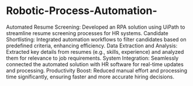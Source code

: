# Robotic-Process-Automation-
Automated Resume Screening: Developed an RPA solution using UiPath to streamline resume screening processes for HR systems.
Candidate Shortlisting: Integrated automation workflows to filter candidates based on predefined criteria, enhancing efficiency.
Data Extraction and Analysis: Extracted key details from resumes (e.g., skills, experience) and analyzed them for relevance to job requirements.
System Integration: Seamlessly connected the automated solution with HR software for real-time updates and processing.
Productivity Boost: Reduced manual effort and processing time significantly, ensuring faster and more accurate hiring decisions.
